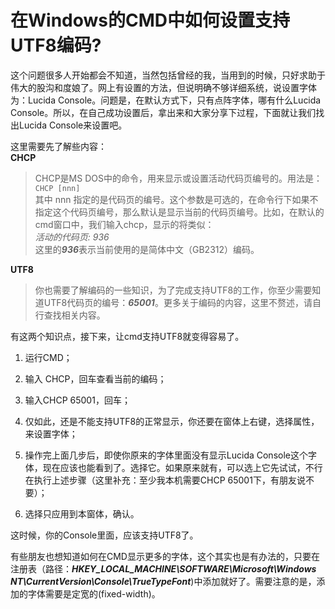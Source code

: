 # 在Windows的CMD中如何设置支持UTF8编码?

  这个问题很多人开始都会不知道，当然包括曾经的我，当用到的时候，只好求助于伟大的股沟和度娘了。网上有设置的方法，但说明确不够详细系统，说设置字体为：Lucida Console。问题是，在默认方式下，只有点阵字体，哪有什么Lucida Console。所以，在自己成功设置后，拿出来和大家分享下过程，下面就让我们找出Lucida Console来设置吧。  
  
  这里需要先了解些内容：  
**CHCP**  
>CHCP是MS DOS中的命令，用来显示或设置活动代码页编号的。用法是：`CHCP [nnn]`  
  其中 nnn 指定的是代码页的编号。这个参数是可选的，在命令行下如果不指定这个代码页编号，那么默认是显示当前的代码页编号。比如，在默认的cmd窗口中，我们输入chcp，显示的将类似：  
  *活动的代码页: 936*  
  这里的***936***表示当前使用的是简体中文（GB2312）编码。  
  
**UTF8**  
>你也需要了解编码的一些知识，为了完成支持UTF8的工作，你至少需要知道UTF8代码页的编号：***65001***。更多关于编码的内容，这里不赘述，请自行查找相关内容。  
  
  有这两个知识点，接下来，让cmd支持UTF8就变得容易了。  

1. 运行CMD；

2. 输入 CHCP，回车查看当前的编码；

3. 输入CHCP 65001，回车；

4. 仅如此，还是不能支持UTF8的正常显示，你还要在窗体上右键，选择属性，来设置字体；

5. 操作完上面几步后，即使你原来的字体里面没有显示Lucida Console这个字体，现在应该也能看到了。选择它。如果原来就有，可以选上它先试试，不行在执行上述步骤（这里补充：至少我本机需要CHCP 65001下，有朋友说不要）；

6. 选择只应用到本窗体，确认。

这时候，你的Console里面，应该支持UTF8了。  

有些朋友也想知道如何在CMD显示更多的字体，这个其实也是有办法的，只要在注册表（路径：***HKEY_LOCAL_MACHINE\SOFTWARE\Microsoft\Windows NT\CurrentVersion\Console\TrueTypeFont***)中添加就好了。需要注意的是，添加的字体需要是定宽的(fixed-width)。  